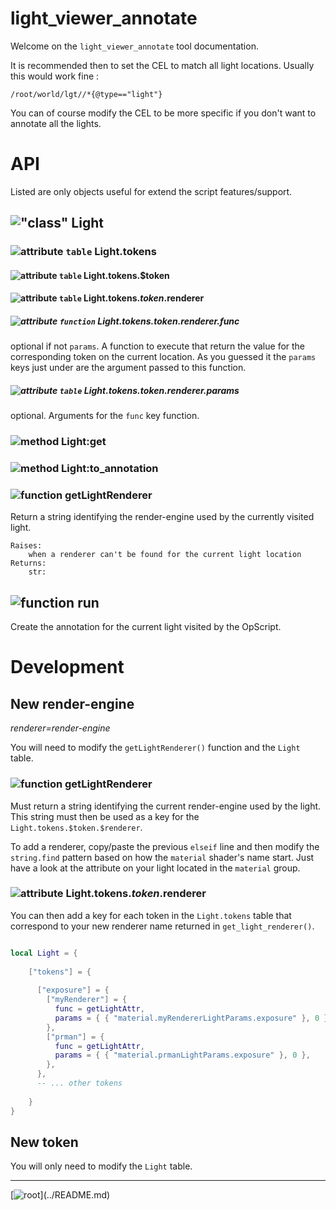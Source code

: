 # light_viewer_annotate

Welcome on the `light_viewer_annotate` tool documentation.

It is recommended then to set the CEL to match all light locations.
Usually this would work fine :

```
/root/world/lgt//*{@type=="light"}
```

You can of course modify the CEL to be more specific if you don't want to annotate 
all the lights.

# API

Listed are only objects useful for extend the script features/support.


## !["class"](https://img.shields.io/badge/"class"-6F5ADC) Light

### ![attribute](https://img.shields.io/badge/attribute-4f4f4f) `table` Light.tokens

#### ![attribute](https://img.shields.io/badge/attribute-4f4f4f) `table` Light.tokens.$token

#### ![attribute](https://img.shields.io/badge/attribute-4f4f4f) `table` Light.tokens.$token.$renderer

##### ![attribute](https://img.shields.io/badge/attribute-353535) `function` Light.tokens.$token.$renderer.func

optional if not `params`. A function to execute that return the value
for the corresponding token on the current location. As you guessed it the `params`
keys just under are the argument passed to this function.

##### ![attribute](https://img.shields.io/badge/attribute-353535) `table` Light.tokens.$token.$renderer.params

optional. Arguments for the `func` key function.

### ![method](https://img.shields.io/badge/method-4f4f4f) Light:get
### ![method](https://img.shields.io/badge/method-4f4f4f) Light:to_annotation


### ![function](https://img.shields.io/badge/function-6F5ADC) getLightRenderer

Return a string identifying the render-engine used by the currently
visited light.

```
Raises:
    when a renderer can't be found for the current light location
Returns:
    str:
```


## ![function](https://img.shields.io/badge/function-6F5ADC) run

Create the annotation for the current light visited by the OpScript.

# Development

## New render-engine

_renderer=render-engine_

You will need to modify the `getLightRenderer()` function and
the `Light` table.

### ![function](https://img.shields.io/badge/function-4f4f4f) getLightRenderer

Must return a string identifying the current render-engine used by the light.
This string must then be used as a key for the `Light.tokens.$token.$renderer`.

To add a renderer, copy/paste the previous `elseif` line and then modify the
`string.find` pattern based on how the `material` shader's name start. Just have
a look at the attribute on your light located in the `material` group.

### ![attribute](https://img.shields.io/badge/attribute-4f4f4f) Light.tokens.$token.$renderer

You can then add a key for each token in the `Light.tokens` table that correspond
to your new renderer name returned in `get_light_renderer()`.

```lua

local Light = {
  
    ["tokens"] = {
      
      ["exposure"] = {
        ["myRenderer"] = {
          func = getLightAttr,
          params = { { "material.myRendererLightParams.exposure" }, 0 },
        },
        ["prman"] = {
          func = getLightAttr,
          params = { { "material.prmanLightParams.exposure" }, 0 },
        },
      },
      -- ... other tokens
      
    }
}
```

## New token

You will only need to modify the `Light` table.



---

[![root](https://img.shields.io/badge/back_to_root-536362?)](../README.md)
